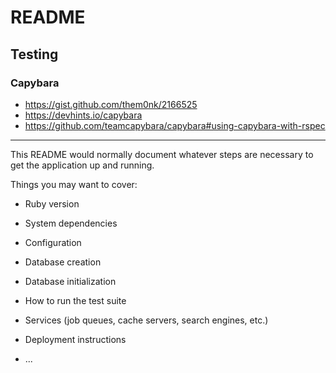 # README

## Testing

### Capybara

* https://gist.github.com/them0nk/2166525
* https://devhints.io/capybara
* https://github.com/teamcapybara/capybara#using-capybara-with-rspec

---


This README would normally document whatever steps are necessary to get the
application up and running.

Things you may want to cover:

* Ruby version

* System dependencies

* Configuration

* Database creation

* Database initialization

* How to run the test suite

* Services (job queues, cache servers, search engines, etc.)

* Deployment instructions

* ...
